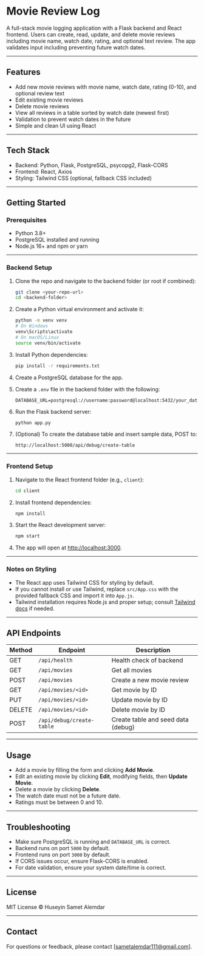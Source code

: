 # Movie Review Log

A full-stack movie logging application with a Flask backend and React frontend. Users can create, read, update, and delete movie reviews including movie name, watch date, rating, and optional text review. The app validates input including preventing future watch dates.

---

## Features

- Add new movie reviews with movie name, watch date, rating (0-10), and optional review text
- Edit existing movie reviews
- Delete movie reviews
- View all reviews in a table sorted by watch date (newest first)
- Validation to prevent watch dates in the future
- Simple and clean UI using React

---

## Tech Stack

- Backend: Python, Flask, PostgreSQL, psycopg2, Flask-CORS
- Frontend: React, Axios
- Styling: Tailwind CSS (optional, fallback CSS included)

---

## Getting Started

### Prerequisites

- Python 3.8+
- PostgreSQL installed and running
- Node.js 16+ and npm or yarn

---

### Backend Setup

1. Clone the repo and navigate to the backend folder (or root if combined):

    ```bash
    git clone <your-repo-url>
    cd <backend-folder>
    ```

2. Create a Python virtual environment and activate it:

    ```bash
    python -m venv venv
    # On Windows
    venv\Scripts\activate
    # On macOS/Linux
    source venv/bin/activate
    ```

3. Install Python dependencies:

    ```bash
    pip install -r requirements.txt
    ```

4. Create a PostgreSQL database for the app.

5. Create a `.env` file in the backend folder with the following:

    ```
    DATABASE_URL=postgresql://username:password@localhost:5432/your_database_name
    ```

6. Run the Flask backend server:

    ```bash
    python app.py
    ```

7. (Optional) To create the database table and insert sample data, POST to:

    ```
    http://localhost:5000/api/debug/create-table
    ```

---

### Frontend Setup

1. Navigate to the React frontend folder (e.g., `client`):

    ```bash
    cd client
    ```

2. Install frontend dependencies:

    ```bash
    npm install
    ```

3. Start the React development server:

    ```bash
    npm start
    ```

4. The app will open at [http://localhost:3000](http://localhost:3000).

---

### Notes on Styling

- The React app uses Tailwind CSS for styling by default.
- If you cannot install or use Tailwind, replace `src/App.css` with the provided fallback CSS and import it into `App.js`.
- Tailwind installation requires Node.js and proper setup; consult [Tailwind docs](https://tailwindcss.com/docs/guides/create-react-app) if needed.

---

## API Endpoints

| Method | Endpoint               | Description                |
|--------|------------------------|----------------------------|
| GET    | `/api/health`          | Health check of backend    |
| GET    | `/api/movies`          | Get all movies             |
| POST   | `/api/movies`          | Create a new movie review  |
| GET    | `/api/movies/<id>`     | Get movie by ID            |
| PUT    | `/api/movies/<id>`     | Update movie by ID         |
| DELETE | `/api/movies/<id>`     | Delete movie by ID         |
| POST   | `/api/debug/create-table` | Create table and seed data (debug) |

---

## Usage

- Add a movie by filling the form and clicking **Add Movie**.
- Edit an existing movie by clicking **Edit**, modifying fields, then **Update Movie**.
- Delete a movie by clicking **Delete**.
- The watch date must not be a future date.
- Ratings must be between 0 and 10.

---

## Troubleshooting

- Make sure PostgreSQL is running and `DATABASE_URL` is correct.
- Backend runs on port `5000` by default.
- Frontend runs on port `3000` by default.
- If CORS issues occur, ensure Flask-CORS is enabled.
- For date validation, ensure your system date/time is correct.

---

## License

MIT License © Huseyin Samet Alemdar

---

## Contact

For questions or feedback, please contact [sametalemdar111@gmail.com].

